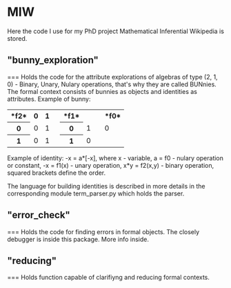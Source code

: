 MIW
===
Here the code I use for my PhD project Mathematical Inferential Wikipedia is stored.

"bunny_exploration"
-------------------
===
Holds the code for the attribute explorations of
algebras of type (2, 1, 0) - Binary, Unary, Nulary operations, that's why they are
called BUNnies. The formal context consists of bunnies as objects and identities
as attributes.
Example of bunny:
<table>
  <tr>
    <th>*f2*</th> <th>0</th> <th>1</th> <td>		</td> <th>*f1*</th> <td></td> <td>		</td> <th>*f0*</th>
  </tr>
  <tr>
    <th>0</th> <td>0</td> <td>1</td> <td>		</td> <th>0</th> <td>1</td> <td>		</td> <td>0</td>
  </tr>
  <tr>
    <th>1</th> <td>0</td> <td>1</td> <td>		</td> <th>1</th> <td>0</td>
  </tr>
</table>

Example of identity:
-x = a*[-x], where x - variable, a = f0 - nulary operation or constant,
-x = f1(x) - unary operation, x*y = f2(x,y) - binary operation, squared brackets
define the order.

The language for building identities is described in more details in the corresponding
module term_parser.py which holds the parser.

"error_check"
-------------
===
Holds the code for finding errors in formal objects. The
closely debugger is inside this package. More info inside.


"reducing"
----------
===
Holds function capable of clarifiyng and reducing formal contexts.
